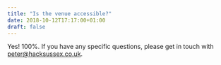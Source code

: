 ```yaml
---
title: "Is the venue accessible?"
date: 2018-10-12T17:17:00+01:00
draft: false
---
```


Yes! 100%. If you have any specific questions, please get in touch with [peter@hacksussex.co.uk](mailto:peter@hacksussex.co.uk).

